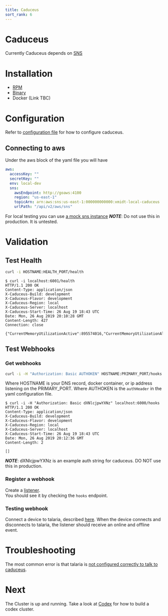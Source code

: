```yaml
---
title: Caduceus
sort_rank: 6
---
```


# Caduceus
Currently Caduceus depends on [SNS](https://aws.amazon.com/sns/getting-started/)

# Installation
-   [RPM](https://xmidt.io/download/#caduceus)
-   [Binary](https://xmidt.io/download/#caduceus)
-   Docker (Link TBC)

# Configuration
Refer to [configuration file](https://github.com/xmidt-org/caduceus/blob/master/caduceus.yaml)
for how to configure caduceus.

## Connecting to aws
Under the aws block of the yaml file you will have

```yaml
aws:
  accessKey: ""
  secretKey: ""
  env: local-dev
  sns:
    awsEndpoint: http://goaws:4100
    region: "us-east-1"
    topicArn: arn:aws:sns:us-east-1:000000000000:xmidt-local-caduceus
    urlPath: "/api/v2/aws/sns"
```
For local testing you can use [a mock sns instance](https://github.com/p4tin/goaws)
_**NOTE**_: Do not use this in production. It is untested.

# Validation
## Test Health
```bash
curl -i HOSTNAME:HEALTH_PORT/health
```

```
$ curl -i localhost:6001/health
HTTP/1.1 200 OK
Content-Type: application/json
X-Caduceus-Build: development
X-Caduceus-Flavor: development
X-Caduceus-Region: local
X-Caduceus-Server: localhost
X-Caduceus-Start-Time: 26 Aug 19 18:43 UTC
Date: Mon, 26 Aug 2019 20:10:28 GMT
Content-Length: 427
Connection: close

{"CurrentMemoryUtilizationActive":895574016,"CurrentMemoryUtilizationAlloc":3190504,"CurrentMemoryUtilizationHeapSys":66224128,"MaxMemoryUtilizationActive":946352128,"MaxMemoryUtilizationAlloc":3908816,"MaxMemoryUtilizationHeapSys":66420736,"PayloadsOverHundred":0,"PayloadsOverTenThousand":0,"PayloadsOverThousand":0,"PayloadsOverZero":0,"TotalRequestsDenied":0,"TotalRequestsReceived":0,"TotalRequestsSuccessfullyServiced":0}
```


## Test Webhooks

### Get webhooks
```bash
curl -i -H "Authorization: Basic AUTHOKEN" HOSTNAME:PRIMARY_PORT/hooks
```
Where HOSTNAME is your DNS record, docker container, or ip address listening on the
PRIMARY_PORT. Where AUTHOKEN is the `authHeader` in the yaml configuration file.


```
$ curl -i -H "Authorization: Basic dXNlcjpwYXNz" localhost:6000/hooks
HTTP/1.1 200 OK
Content-Type: application/json
X-Caduceus-Build: development
X-Caduceus-Flavor: development
X-Caduceus-Region: local
X-Caduceus-Server: localhost
X-Caduceus-Start-Time: 26 Aug 19 18:43 UTC
Date: Mon, 26 Aug 2019 20:12:36 GMT
Content-Length: 2

[]
```
_**NOTE**_: dXNlcjpwYXNz is an example auth string for caduceus. DO NOT use
this in production.

### Register a webhook
Create a [listener](https://github.com/xmidt-org/wrp-listener/blob/master/examples/configurableListener).  
You should see it by checking the `hooks` endpoint.


### Testing webhook
Connect a device to talaria, described [here](/docs/operating/getting_started/talaria/#test-device-connection).
When the device connects and disconnects to talaria, the listener should receive an online and offline event.


# Troubleshooting
The most common error is that talaria is [not configured correctly to talk to caduceus](/docs/operating/troubleshooting/#event-errors).


# Next
The Cluster is up and running. Take a look at [Codex](/docs/codex/overview/) for how to build
a codex cluster.
